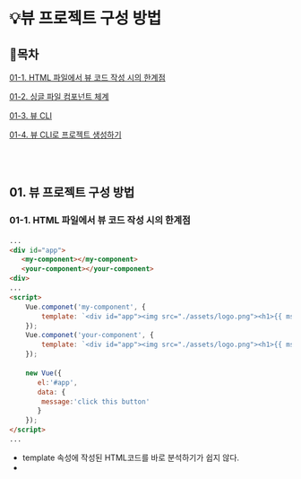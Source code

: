 # 💡뷰 프로젝트 구성 방법

## 📝목차 
[01-1. HTML 파일에서 뷰 코드 작성 시의 한계점](#01-1-HTML-파일에서-뷰-코드-작성-시의-한계점)

[01-2. 싱글 파일 컴포넌트 체계](#01-2-싱글-파일-컴포넌트-체계)

[01-3. 뷰 CLI](#01-3-뷰-CLI)

[01-4. 뷰 CLI로 프로젝트 생성하기](#01-4-뷰-CLI로-프로젝트생성하기)


<br><br>

## 01. 뷰 프로젝트 구성 방법
### 01-1. HTML 파일에서 뷰 코드 작성 시의 한계점

```html
...
<div id="app">
   <my-component></my-component>
   <your-component></your-component>
<div>
...
<script>
	Vue.componet('my-component', {
		template: `<div id="app"><img src="./assets/logo.png"><h1>{{ msg }}</h1><h2>Essential Links</h2><ul><li><a href="https://vuejs.org" target="_blank">Core Docs</a></li><li><a href="https://forum.vuejs.org" target="_blank">Forum</a></li><li><a href="https://chat.vuejs.org" target="_blank">Community Chat</a></li><li><a href="https://twitter.com/vuejs" target="_blank">Twitter</a></li></ul><h2>Ecosystem</h2><ul><li><a href="http://router.vuejs.org/" target="_blank">vue-router</a></li><li><a href="http://vuex.vuejs.org/" target="_blank">vuex</a></li><li><a href="http://vue-loader.vuejs.org/" target="_blank">vue-loader</a></li><li><a href="https://github.com/vuejs/awesome-vue" target="_blank">awesome-vue</a></li></ul></div>`
	});
	Vue.componet('your-component', {
		template: `<div id="app"><img src="./assets/logo.png"><h1>{{ msg }}</h1><h2>Essential Links</h2><ul><li><a href="https://vuejs.org" target="_blank">Core Docs</a></li><li><a href="https://forum.vuejs.org" target="_blank">Forum</a></li><li><a href="https://chat.vuejs.org" target="_blank">Community Chat</a></li><li><a href="https://twitter.com/vuejs" target="_blank">Twitter</a></li></ul></div>`
	});
	
	new Vue({
	   el:'#app',
	   data: {
		message:'click this button'
	   }
	});
</script>
...
```

* template 속성에 작성된 HTML코드를 바로 분석하기가 쉽지 않다. 
* <script>태그 안에서 HTML코드는 구문 강조가 적용되지 않기 떄문에 오탈자를 찾기가 어렵다.
* 코드 들여쓰기도 어려워 상위 태그와 하위 태그의 관계를 파악하기 어렵다.

<br>

### 01-2. 싱글 파일 컴포넌트 체계
* 싱글 파일 컴포넌트란?
  + .vue 파일로 프로젝트 구조를 구성하는 방식을 말한다. 
  + 확장자 .vue파일 1개는 뷰 애플리케이션을 구성하는 1개의 컴포넌트와 동일하다.

* .vue 파일 기본 구조
```html
	<template>
	   <!-- HTML 태그 내용 -->
	</template>
	
	<script>
	   export default{
		// 자바스크립트 내용	
	   }
	</script>
	
	<style>
           /* css 스타일 내용 */
	</style>	
```

<br>

### 01-3. 뷰 CLI
* 싱글 컴포넌트 체계를 사용하기 위해서는 .vue 파일을 웹 브라우저가 인식할 수 있는 파일로 변환해주는 도구가 필요하다.
  + ex. 웹팩(웹앱의 자원을 자바스크립트모듈로 변환), 브라우저파이(웹팩과 비슷한 모듈 번들러)
* 뷰 프로젝트를 쉽게 구성할 수 있게 **뷰 CLI(Command Line Interface) 도구**를 제공한다.
* CLI에서 제공하는 명령어를 이용하면 뷰 애플리케이션을 개발하기 위한 초기 프로젝트 구조를 쉽게 구성이 가능하다.
* 웹팩이나 브라우저파이 같은 모듈 번들러를 프로젝트 자체에 포함하여 바로 사용이 가능하다.
* **.vue** 파일을 HTML, css, javascript 파일로 변환해 주기 위한 뷰 로더를 포함하고 있다.

**뷰 CLI 설치**
	
* cmd 창에서 입력
  + vue-cli 설치  ``` npm install vue-cli -global ```
  + vue-cli 설치 여부 확인 ``` vue ``` 	

**뷰 CLI 명령어**
	
<figure>
    <table>
        <thead>
            <tr>
                <th>템플릿 종류</th>
                <th>설명</th>
            </tr>
        </thead>
        <tbody>
            <tr>
                <td>Vue init webpack</td>
                <td>고급 웹팩 기능을 활용한 프로젝트 구성 방식. 테스팅, 문법 검사 등을 지원</td>
            </tr>
            <tr>
                <td>Vue init webpack-simple</td>
                <td>웹팩 최소 기능을 활용한 프로젝트 구성 방식. 빠른 화면 프로토타이핑용</td>
            </tr>
		<tr>
                <td>Vue init browserify</td>
                <td>고급 브라우저리파이 기능을 활용한 프로젝트 구성 방식. 테스팅, 문법 검사 등을 지원</td>
            </tr>
		<tr>
                <td>Vue init browserify-simple</td>
                <td> 브라우저리파이 최소 기능을 활용한 프로젝트 구성 방식. 빠른 화면 프로토타이핑용</td>
            </tr>
		<tr>
                <td>Vue init simple</td>
                <td>최소 뷰 기능만 들어간 HTML 파일 1개 생성</td>
            </tr>
		<tr>
                <td>Vue init pwa</td>
                <td>웹팩 기반의 프로그레시브 웹 앱(PWA, Progressive Web App) 기능을 지원하는 뷰 프로젝트</td>
            </tr>
        </tbody>
    </table>
</figure>	

<br>

### 01-4. 뷰 CLI로 프로젝트 생성하기
01.뷰 프로젝트를 생성할 빈폴더를 생성하고 빈 폴더에서 cmd창을 열어 ``` vue init webpack-simple ``` 입력
* 명령어 입력 결과 화면
	
![image](img/project01.PNG)

02. ``` npm install ``` 입력하여 뷰 애플리케이션을 구동하기 위한 관련 라이브러리를 모두 다운로드 한다.
* 프로젝트 기본 폴더 구조
	
![image](img/project02.PNG)	

* ``` npm install ``` 명령어 입력 결과 화면
	
![image](img/project03.PNG)
	
03. ``` npm run dev ``` 를 실행하면 localhost:8080으로 접근하여 애플리케이션을 실행할 수 있다.
* ``` npm run dev ``` 실행한 뷰 애플리케이션 초기화면
	
![image](img/project05.PNG)
	
* ``` npm run dev ``` 명령어 입력 결과 화면
	
![image](img/project04.PNG)

* 맨 아래 3줄은 뷰 프로젝트가 ``` http://loaclhost:8080/ ``` 에 구동되고 있음을 알려주면서 웹팩 결과값(output)이 ``` /dist/ ``` 에서 제공됙 있다는 의미이다.

	
<br><br>
						  
						  
#### 참고 do it vue.js

